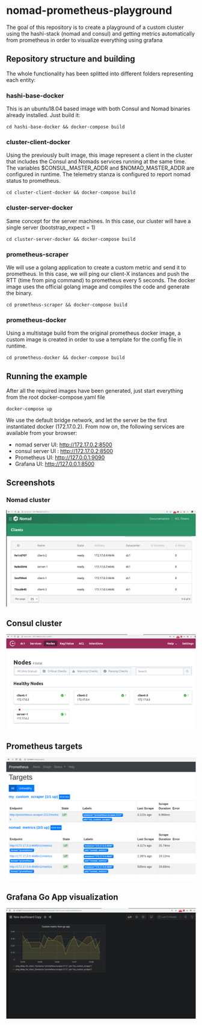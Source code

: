 # nomad-prometheus-playground

The goal of this repository is to create a playground of a custom cluster using the hashi-stack (nomad and consul) and getting metrics automatically from prometheus in order to visualize everything using grafana


## Repository structure and building
The whole functionality has been splitted into different folders representing each entity:

### hashi-base-docker
This is an ubuntu18.04 based image with both Consul and Nomad binaries already installed. Just build it:


```
cd hashi-base-docker && docker-compose build 
```

### cluster-client-docker
Using the previously built image, this image represent a client in the cluster that includes the Consul and Nomads services running at the same time. The variables $CONSUL_MASTER_ADDR and $NOMAD_MASTER_ADDR are configured in runtime. The telemetry stanza is configured to report nomad status to prometheus.


```
cd cluster-client-docker && docker-compose build 
```

### cluster-server-docker
Same concept for the server machines. In this case, our cluster will have a single server (bootstrap_expect = 1)


```
cd cluster-server-docker && docker-compose build 
```

### prometheus-scraper
We will use a golang application to create a custom metric and send it to prometheus. In this case, we will ping our client-X instances and push the RTT (time from ping command) to prometheus every 5 seconds. The docker image uses the official golang image and compiles the code and generate the binary.

```
cd prometheus-scraper && docker-compose build 
```

### prometheus-docker
Using a multistage build from the original prometheus docker image, a custom image is created in order to use a template for the config file in runtime.

```
cd prometheus-docker && docker-compose build 
```



## Running the example
After all the required images have been generated, just start everything from the root docker-compose.yaml file

```
docker-compose up
```

We use the default bridge network, and let the server be the first instantiated docker (172.17.0.2). From now on, the following services are available from your browser:

* nomad server UI: http://172.17.0.2:8500
* consul server UI : http://172.17.0.2:8500
* Prometheus UI: http://127.0.0.1:9090
* Grafana UI: http://127.0.0.1:8500


## Screenshots
### Nomad cluster
![nomad](screenshots/nomad.png)

## Consul cluster
![consul](screenshots/consul.png)

## Prometheus targets
![prometheus](screenshots/prometheus.png)

## Grafana Go App visualization
![grafana](screenshots/grafana.png)


